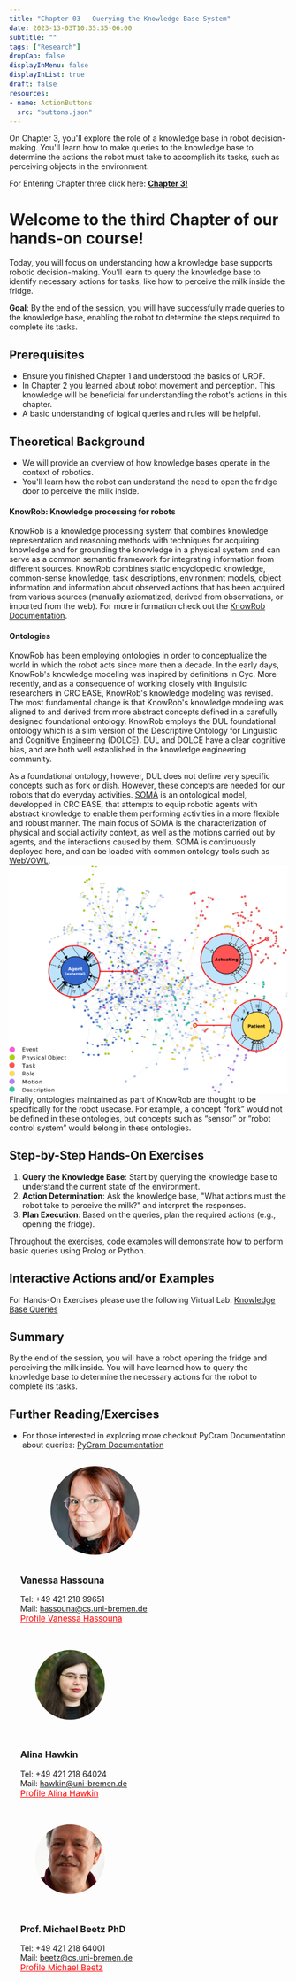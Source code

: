 ```yaml
---
title: "Chapter 03 - Querying the Knowledge Base System"
date: 2023-13-03T10:35:35-06:00
subtitle: ""
tags: ["Research"]
dropCap: false
displayInMenu: false
displayInList: true
draft: false
resources:
- name: ActionButtons
  src: "buttons.json"
---
```

<div class="hidde-after-preview">
On Chapter 3, you'll explore the role of a knowledge base in robot decision-making.
You'll learn how to make queries to the knowledge base to determine the actions the robot must take to accomplish its tasks, such as perceiving objects in the environment.

For Entering Chapter three click here:
<a class="btn btn-success" target="_blank" href="chapter3/"><b>Chapter 3!</b></a>
</div>

<!--more-->


<h1> Welcome to the third Chapter of our hands-on course!</h1>
Today, you will focus on understanding how a knowledge base supports robotic decision-making. You’ll learn to query the knowledge base to identify necessary actions for tasks, like how to perceive the milk inside the fridge.

**Goal**: By the end of the session, you will have successfully made queries to the knowledge base, enabling the robot to determine the steps required to complete its tasks.

## Prerequisites
- Ensure you finished Chapter 1 and understood the basics of URDF.
- In Chapter 2 you learned about robot movement and perception. This knowledge will be beneficial for understanding the robot's actions in this chapter.
- A basic understanding of logical queries and rules will be helpful.

## Theoretical Background
- We will provide an overview of how knowledge bases operate in the context of robotics.
- You'll learn how the robot can understand the need to open the fridge door to perceive the milk inside.

#### KnowRob: Knowledge processing for robots
KnowRob is a knowledge processing system that combines knowledge representation and reasoning methods with techniques 
for acquiring knowledge and for grounding the knowledge in a physical system and can serve as a common semantic framework for integrating information from different sources. 
KnowRob combines static encyclopedic knowledge, common-sense knowledge, task descriptions, environment models, 
object information and information about observed actions that has been acquired from various sources (manually axiomatized, derived from observations, or imported from the web).
For more information check out the [KnowRob Documentation](https://knowrob.org/).
#### Ontologies
KnowRob has been employing ontologies in order to conceptualize the world in which the robot acts since more then a decade. 
In the early days, KnowRob's knowledge modeling was inspired by definitions in Cyc. More recently, 
and as a consequence of working closely with linguistic researchers in CRC EASE, KnowRob's knowledge modeling was revised. 
The most fundamental change is that KnowRob's knowledge modeling was aligned to and derived from more abstract concepts defined in a carefully designed foundational ontology.
KnowRob employs the DUL foundational ontology which is a slim version of the Descriptive Ontology for Linguistic and Cognitive Engineering (DOLCE). 
DUL and DOLCE have a clear cognitive bias, and are both well established in the knowledge engineering community.

As a foundational ontology, however, DUL does not define very specific concepts such as fork or dish. 
However, these concepts are needed for our robots that do everyday activities. 
[SOMA](https://ease-crc.github.io/soma/) is an ontological model, developped in CRC EASE, that attempts to equip robotic agents with abstract 
knowledge to enable them performing activities in a more flexible and robust manner. 
The main focus of SOMA is the characterization of physical and social activity context, 
as well as the motions carried out by agents, and the interactions caused by them. SOMA is continuously deployed here,
and can be loaded with common ontology tools such as [WebVOWL](https://visualdataweb.de/webvowl/#iri=https://ease-crc.github.io/soma/owl/current/SOMA.owl).
![soma-vowl-zoomed.png](img%2Fsoma-vowl-zoomed.png)
Finally, ontologies maintained as part of KnowRob are thought to be specifically for the robot usecase.
For example, a concept “fork” would not be defined in these ontologies, but concepts such as “sensor” or “robot control system” would belong in these ontologies.

## Step-by-Step Hands-On Exercises
1. **Query the Knowledge Base**: Start by querying the knowledge base to understand the current state of the environment.
2. **Action Determination**: Ask the knowledge base, "What actions must the robot take to perceive the milk?" and interpret the responses.
3. **Plan Execution**: Based on the queries, plan the required actions (e.g., opening the fridge).

Throughout the exercises, code examples will demonstrate how to perform basic queries using Prolog or Python.

Interactive Actions and/or Examples
---

For Hands-On Exercises please use the following Virtual Lab: <a class="btn btn-success" target="_blank" href="https://binder.intel4coro.de/v2/gh/sunava/pycram/6dc265e85637794c734f85638d005ac050763491?urlpath=lab%2Ftree%2Fdemos%2Fpycram_fallschool_2024%2F03_Knowledge_Base_Queries.ipynb">Knowledge Base Queries</a>


## Summary
By the end of the session, you will have a robot opening the fridge and perceiving the milk inside. 
You will have learned how to query the knowledge base to determine the necessary actions for the robot to complete its tasks.


## Further Reading/Exercises
- For those interested in exploring more checkout PyCram Documentation about queries: [PyCram Documentation](https://pycram.readthedocs.io/en/latest/queries.html)



<div class="main-well-flex-container" style="margin:20px;align-items: center;">

  <div style="flex:30%;">
      <img src="img/vanessa.jpg" style="clip-path: circle(35%);">
  </div>

  <div style="flex:70%;">
       <h3> Vanessa Hassouna</h3>
    Tel:  +49 421 218 99651 <br>
    Mail:     <a href="mailto:hassouna@cs.uni-bremen.de">hassouna@cs.uni-bremen.de</a> <br>
      <a style="color:red" href="https://ai.uni-bremen.de/team/vanessa_hassouna">
      <span style="font-size: 15px;">Profile Vanessa Hassouna</span>
    </a>
  </div>
</div>

<div class="main-well-flex-container" style="margin:20px;align-items: center;">

  <div style="flex:30%;">
      <img src="img/alina.jpg" style="clip-path: circle(35%);">
  </div>

  <div style="flex:70%;">
    <h3> Alina Hawkin</h3>
    Tel: +49 421 218 64024 <br>
    Mail: <a href="mailto:hawkin@uni-bremen.de">hawkin@uni-bremen.de</a> <br>
    <a style="color:red" href="https://ai.uni-bremen.de/team/alina_hawkin">
        <span style="font-size: 15px;">Profile Alina Hawkin</span>
    </a>
</div>
</div>


<div class="main-well-flex-container" style="margin:20px;align-items: center;">

  <div style="flex:30%;">
      <img src="../mbeetza.jpg" style="clip-path: circle(35%);">
  </div>

  <div style="flex:70%;">
       <h3> Prof. Michael Beetz PhD</h3>
    Tel:  +49 421 218 64001 <br>
    Mail:     <a href="mailto:beetz@cs.uni-bremen.de">beetz@cs.uni-bremen.de</a> <br>
      <a style="color:red" href="https://ai.uni-bremen.de/team/michael_beetz">
      <span style="font-size: 15px;">Profile Michael Beetz</span>
    </a>
  </div>
</div>

